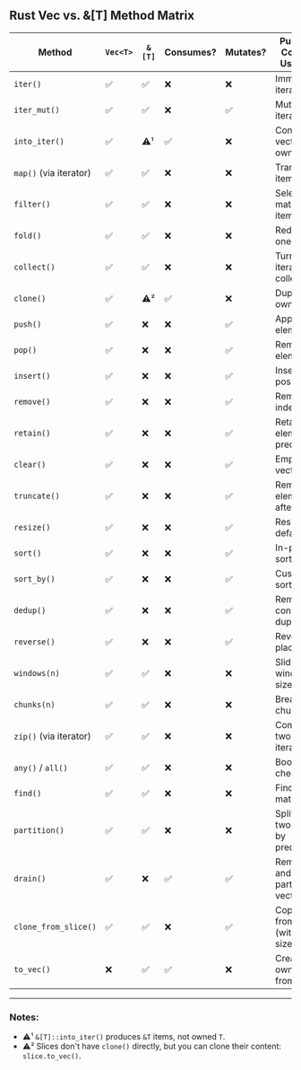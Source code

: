 

## Rust Vec<T> vs. &[T] Method Matrix

| Method                 | `Vec<T>` | `&[T]` | Consumes? | Mutates? | Purpose / Common Use Case             |
| ---------------------- | -------- | ------ | --------- | -------- | ------------------------------------- |
| `iter()`               | ✅        | ✅      | ❌         | ❌        | Immutable iteration                   |
| `iter_mut()`           | ✅        | ✅      | ❌         | ✅        | Mutable iteration                     |
| `into_iter()`          | ✅        | ⚠️¹    | ✅         | ❌        | Consumes vector, owns items           |
| `map()` (via iterator) | ✅        | ✅      | ❌         | ❌        | Transform items                       |
| `filter()`             | ✅        | ✅      | ❌         | ❌        | Select matching items                 |
| `fold()`               | ✅        | ✅      | ❌         | ❌        | Reduce to one value                   |
| `collect()`            | ✅        | ✅      | ❌         | ❌        | Turn iterator into collection         |
| `clone()`              | ✅        | ⚠️²    | ✅         | ❌        | Duplicate owned data                  |
| `push()`               | ✅        | ❌      | ❌         | ✅        | Append element                        |
| `pop()`                | ✅        | ❌      | ❌         | ✅        | Remove last element                   |
| `insert()`             | ✅        | ❌      | ❌         | ✅        | Insert at position                    |
| `remove()`             | ✅        | ❌      | ❌         | ✅        | Remove by index                       |
| `retain()`             | ✅        | ❌      | ❌         | ✅        | Retain elements by predicate          |
| `clear()`              | ✅        | ❌      | ❌         | ✅        | Empty the vector                      |
| `truncate()`           | ✅        | ❌      | ❌         | ✅        | Remove elements after N               |
| `resize()`             | ✅        | ❌      | ❌         | ✅        | Resize with default                   |
| `sort()`               | ✅        | ❌      | ❌         | ✅        | In-place sort                         |
| `sort_by()`            | ✅        | ❌      | ❌         | ✅        | Custom sort                           |
| `dedup()`              | ✅        | ❌      | ❌         | ✅        | Remove consecutive duplicates         |
| `reverse()`            | ✅        | ❌      | ❌         | ✅        | Reverse in-place                      |
| `windows(n)`           | ✅        | ✅      | ❌         | ❌        | Sliding windows of size `n`           |
| `chunks(n)`            | ✅        | ✅      | ❌         | ❌        | Break into chunks                     |
| `zip()` (via iterator) | ✅        | ✅      | ❌         | ❌        | Combine two iterators                 |
| `any()` / `all()`      | ✅        | ✅      | ❌         | ❌        | Boolean checks                        |
| `find()`               | ✅        | ✅      | ❌         | ❌        | Find first match                      |
| `partition()`          | ✅        | ✅      | ❌         | ❌        | Split into two groups by predicate    |
| `drain()`              | ✅        | ❌      | ✅         | ✅        | Remove and return part of the vector  |
| `clone_from_slice()`   | ✅        | ✅      | ❌         | ✅        | Copy data from slice (with same size) |
| `to_vec()`             | ❌        | ✅      | ✅         | ❌        | Create owned `Vec` from slice         |

---

### Notes:

* ⚠️¹ `&[T]::into_iter()` produces `&T` items, not owned `T`.
* ⚠️² Slices don't have `clone()` directly, but you can clone their content: `slice.to_vec()`.


